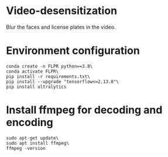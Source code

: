 # Video-desensitization
Blur the faces and license plates in the video.

# Environment configuration
    conda create -n FLPR python==3.8\
    conda activate FLPR\
    pip install -r requirements.txt\
    pip install --upgrade "tensorflow<=2.13.0"\
    pip install ultralytics

# Install ffmpeg for decoding and encoding
    sudo apt-get update\
    sudo apt install ffmpeg\
    ffmpeg -version


